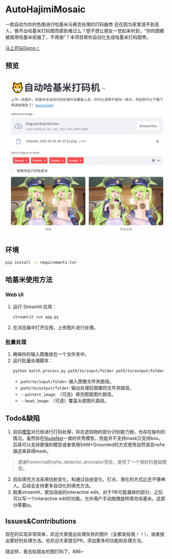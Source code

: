 # AutoHajimiMosaic
一款自动为你的色图进行哈基米马赛克处理的打码器😎
还在因为家里请不到高人，做不出哈基米打码图而感到难过么？想不想让朋友一觉起来听到，"你的图都被我用哈基米祝福了，不用谢"？本项目帮你自动化生成哈基米打码图😎。

[马上开玩Demo！](https://auto-hajimi-mosaic.streamlit.app/)
## 预览
![preview](./assets/preview.png)

## 环境
```bash
pip install -r requirements.txt
```

## 哈基米使用方法

### Web UI

1. 运行 Streamlit 应用：
   ```bash
   streamlit run app.py
   ```
2. 在浏览器中打开应用，上传图片进行处理。

### 批量处理

1. 确保你的输入图像放在一个文件夹中。
2. 运行批量处理脚本：
   ```bash
   python batch_process.py path/to/input/folder path/to/output/folder --pattern_image path/to/pattern.png --head_image path/to/head.png
   ```
   - `path/to/input/folder`: 输入图像文件夹路径。
   - `path/to/output/folder`: 输出处理后图像的文件夹路径。
   - `--pattern_image`: （可选）填充图案图片路径。
   - `--head_image`: （可选）覆盖头部图片路径。


## Todo&缺陷

1. 目前[模型](https://github.com/Forenche/nsfw_detector_annotator/tree/release)对已经进行打码处理，存在遮挡物的部分识别能力弱，也存在缺判的情况。虽然存在[NudeNet](https://github.com/notAI-tech/NudeNet)一类的优秀模型，但是并不支持mask只支持box。后续可以支持更强的模型或者使用SAM+Grounded的方式使用自然语言nsfw描述来获得mask。
> 感谢Forenche的nsfw_detector_annotator项目，提供了一个很好的基础模型。
2. 目前填充方法采用仿射变化，和通过自由变化、打点、液化的方式比还不够神人。后续会支持更多自动化的填充方法。
3. 脱离streamlit，更加自由的interactive edit。对于1中可能漏掉的部分，之后可以写一个interactive edit的功能，允许用户手动拖拽旋转填充哈基米。这部分需要js。

## Issues&Contributions
现在的实现非常简单，欢迎大家提出处理失败的图片（全都发给我！！），或者提出更好的处理方法。也欢迎大家提交PR，添加更多的功能和处理方法。

就这样，我去给朋友的图打码了，886~
